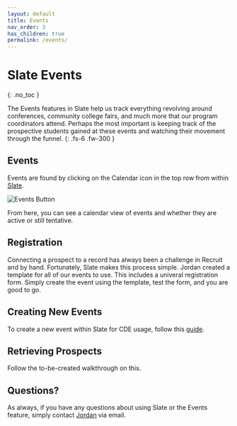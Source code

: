 ```yaml
---
layout: default
title: Events
nav_order: 3
has_children: true
permalink: /events/
---
```


# Slate Events
{: .no_toc }

The Events features in Slate help us track everything revolving around conferences, community college fairs, and much more that our program coordinators attend.  Perhaps the most important is keeping track of the prospective students gained at these events and watching their movement through the funnel. 
{: .fs-6 .fw-300 }

## Events
Events are found by clicking on the Calendar icon in the top row from within [Slate](https://goto.msstate.edu/manage).

![Events Button]({{site.url}}{{site.baseurl}}/assets/images/events/events_nav.png)

From here, you can see a calendar view of events and whether they are active or still tentative.

## Registration
Connecting a prospect to a record has always been a challenge in Recruit and by hand.  Fortunately, Slate makes this process simple. Jordan created a template for all of our events to use. This includes a univeral registration form.  Simply create the event using the template, test the form, and you are good to go.

## Creating New Events
To create a new event within Slate for CDE usage, follow this [guide](/docs/events/new-event).

## Retrieving Prospects
Follow the to-be-created walkthrough on this.

## Questions?
As always, if you have any questions about using Slate or the Events feature, simply contact [Jordan](mailto:jordan.scruggs@msstate.edu) via email.
